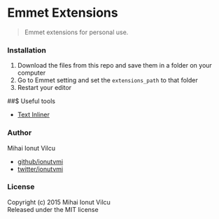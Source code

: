 # Emmet Extensions

> Emmet extensions for personal use.

### Installation
1. Download the files from this repo and save them in a folder on your computer
2. Go to Emmet setting and set the `extensions_path` to that folder
3. Restart your editor


##$ Useful tools
- [Text Inliner](http://run.plnkr.co/plunks/OoUR0rGDEGj2sRBQqoSY/)


### Author

Mihai Ionut Vilcu
 
+ [github/ionutvmi](https://github.com/ionutvmi)
+ [twitter/ionutvmi](http://twitter.com/ionutvmi) 

### License
Copyright (c) 2015 Mihai Ionut Vilcu   
Released under the MIT license


